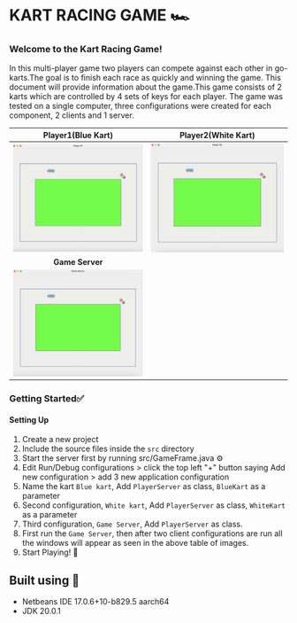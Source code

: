 #  KART RACING GAME 🏎️

### Welcome to the Kart Racing Game! 

In this multi-player game two players can compete against each other in go-karts.The goal is to finish each race as quickly and winning the game.
This document will provide information about the game.This game consists of 2 karts which are controlled by 4 sets of keys for each player.
The game was tested on a single computer, three configurations were created for each component, 2 clients and 1 server.

|        **Player1(Blue Kart)**        |       **Player2(White Kart)**        |
|:------------------------------------:|:------------------------------------:|
| <img src="src/player1.png" width="400"/> | <img src="src/player2.png" width="400"/> |
|           **Game Server**            |                      |
| <img src="src/server.png" width="400"/>  | 

### Getting Started✅
#### Setting Up
1. Create a new project
2. Include the source files inside the `src` directory
3. Start the server first by running src/GameFrame.java ⚙
4. Edit Run/Debug configurations > click the top left "+" button saying Add new configuration > add 3 new application configuration
5. Name the kart `Blue kart`, Add `PlayerServer` as class, `BlueKart` as a parameter
5. Second configuration, `White kart`, Add `PlayerServer` as class, `WhiteKart` as a parameter
5. Third configuration, `Game Server`, Add `PlayerServer` as class. 
6. First run the `Game Server`, then after two client configurations are run all the windows will appear as seen in the above table of images.  
4. Start Playing! 👾


## Built using 🔨
- Netbeans IDE 17.0.6+10-b829.5 aarch64
- JDK 20.0.1




